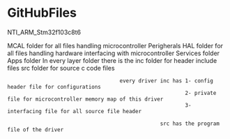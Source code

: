 # GitHubFiles
NTI_ARM_Stm32f103c8t6

MCAL folder for all files handling microcontroller Perigherals
HAL  folder for all files handling hardware interfacing with microcontroller 
Services folder 
Apps folder 
In every layer folder there is the inc folder for header include files 
                                   src folder for source c code files 
                                        
                                        every driver inc has 1- config header file for configurations
                                                             2- private file for microcontroller memory map of this driver 
                                                             3- interfacing file for all source file header
                                                     
                                                     src has the program file of the driver     
                                                       
